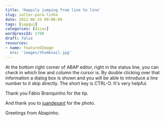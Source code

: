 ```yaml
---
title: 'Happily jumping from line to line'
slug: saltar-para-linha
date: 2012-06-25 09:00:09
tags: [sapgui]
categories: [dicas]
wordpressId: 1788
draft: false
resources:
- name: featuredImage
  src: 'images/thumbnail.jpg'
---
```

At the bottom right corner of ABAP editor, right in the status line, you can check in which line and column the cursor is. By double clicking over that information a dialog box is shown and you will be able to introduce a line number to it skip directly. The short key is CTRL-O. It's very helpful.

Thank you Fábio Branquinho for the tip.

And thank you to [juandesant][1] for the photo.

Greetings from Abapinho.

   [1]: http://www.flickr.com/photos/juandesant/211777432/
